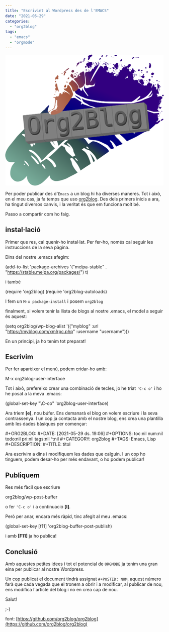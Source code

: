 ```yaml
---
title: "Escrivint al Wordpress des de l'EMACS"
date: "2021-05-29"
categories: 
  - "org2blog"
tags: 
  - "emacs"
  - "orgmode"
---
```


![logo-color-multi.png](images/logo-color-multi.png)

Per poder publicar des d'`Emacs` a un blog hi ha diverses maneres. Tot i això, en el meu cas, ja fa temps que uso [org2blog](https://github.com/org2blog/org2blog). Des dels primers inicis a ara, ha tingut diversos canvis, i la veritat és que em funciona molt bé.

Passo a compartir com ho faig.

## instal·lació

Primer que res, cal quenir-ho instal·lat. Per fer-ho, només cal seguir les instruccions de la seva pàgina.

Dins del nostre .emacs afegim:

(add-to-list 'package-archives
	     '("melpa-stable" . "https://stable.melpa.org/packages/") t)

i també

(require 'org2blog)
(require 'org2blog-autoloads)

I fem un `M-x package-install` i posem `org2blog`

finalment, si volem tenir la llista de blogs al nostre .emacs, el model a seguir és aquest:

(setq org2blog/wp-blog-alist
      '(("myblog"
	 :url "https://myblog.com/xmlrpc.php"
	 :username "username")))

En un principi, ja ho tenim tot preparat!

## Escrivim

Per fer aparèixer el menú, podem cridar-ho amb:

M-x org2blog-user-interface

Tot i això, prefereixo crear una combinació de tecles, jo he triat `'C-c o'` i ho he posat a la meva .emacs:

(global-set-key "\\C-co" 'org2blog-user-interface)

Ara triem **\[e\]**, nou búfer. Ens demanarà el blog on volem escriure i la seva contrassenya. I un cop ja contacta amb el nostre blog, ens crea una plantilla amb les dades bàsiques per començar:

#+ORG2BLOG:
#+DATE: \[2021-05-29 ds. 19:06\]
#+OPTIONS: toc:nil num:nil todo:nil pri:nil tags:nil ^:nil
#+CATEGORY: org2blog
#+TAGS: Emacs, Lisp
#+DESCRIPTION:
#+TITLE: títol

Ara escrivim a dins i modifiquem les dades que calguin. I un cop ho tinguem, podem desar-ho per més endavant, o ho podem publicar!

## Publiquem

Res més fàcil que escriure

org2blog/wp-post-buffer

o fer `'C-c o'` i a continuació **\[l\]**.

Però per anar, encara més ràpid, tinc afegit al meu .emacs:

(global-set-key \[f11\] 'org2blog-buffer-post-publish)

i amb **\[F11\]** ja ho publica!

## Conclusió

Amb aquestes petites idees i tot el potencial de `ORGMODE` ja tenim una gran eina per publicar al nostre Wordpress.

Un cop publicat el document tindrà assignat `#+POSTID: NUM`, aquest número farà que cada vegada que el tronem a obrir i a modificar, al publicar de nou, ens modifica l'article del blog i no en crea cap de nou.

Salut!

;-)

font: [https://github.com/org2blog/org2blog](https://github.com/org2blog/org2blog)
